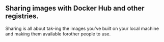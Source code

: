 ## Sharing images with Docker Hub and other registries.

Sharing is all about tak-ing the images you’ve built on your local machine and making them available forother  people  to  use. 
